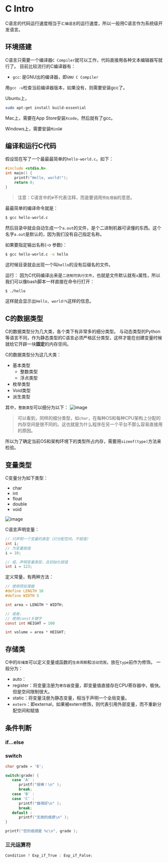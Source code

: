 # C Intro

C语言的代码运行速度相当于`汇编语言`的运行速度，所以一般用C语言作为系统级开发语言。

## 环境搭建
C语言只需要一个编译器`C Compiler`就可以工作，代码直接用各种文本编辑器写就行了。
目前比较流行的C编译器有：
- `gcc`: 是GNU出的编译器，即`GNU C Compiler`

用`gcc -v`检查当前编译器版本，如果没有，则需要安装gcc了。

Ubuntu上，
```sh
sudo apt-get install build-essential
```

Mac上，需要在App Store安装`Xcode`，然后就有了gcc。

Windows上，需要安装`MinGW`

## 编译和运行C代码

假设现在写了一个最最最简单的`hello-world.c`，如下：
```c
#include <stdio.h>
int main() {
    printf("Hello, world!");
    return 0;
}
```

> 注意：C语言中的`#`不代表注释，而是要调用`预处理器`的意思。

最最简单的编译命令就是：
```sh
$ gcc hello-world.c
```
然后目录中就会自动生成一个`a.out`的文件，是个二进制机器可读懂的东西。这个名字`a.out`是默认的，因为我们没有自己指定名称。

如果要指定输出名称(-o 参数)：
```sh
$ gcc hello-world.c -o hello
```
这时候目录就会出现一个叫`hello`的没有后缀名的文件。

运行：
因为C代码编译出来是`二进制可执行文件`，也就是文件默认就有`x`属性，所以我们可以像bash脚本一样直接在命令行打开：
```sh
$ ./hello
```
这样就会显示出`Hello, world!%`这样的信息。


## C的数据类型

C的数据类型分为几大类，各个类下有非常多的细分类型。
与动态类型的Python等语言不同，作为静态类型的C语言必须严格区分类型，这样才能在创建变量时候就给它开辟一块**固定**的内存空间。

C的数据类型分为这几大类：
- 基本类型
    - 整数类型
    - 浮点类型
- 枚举类型
- Void类型
- 派生类型

其中，`整数类型`可以细分为以下：
![image](https://user-images.githubusercontent.com/14041622/48604850-162a7100-e9b6-11e8-8c3e-a24132ef2d22.png)

> 可以看到，同样的细分类型，如`char`，在每种OS和每种CPU架构上分配的内存空间是很不同的。这也就是为什么程序在另一个平台不那么容易直接用的原因。

所以为了确定当前OS和架构环境下的类型所占内存，需要用`sizeof(type)`方法来检验。


## 变量类型

C变量分为如下类型：
- char
- int
- float
- double
- void

![image](https://user-images.githubusercontent.com/14041622/48605580-1f1c4200-e9b8-11e8-83e8-03c21df1f992.png)


C语言声明变量：
```c
// 只声明一个变量的类型（只分配空间，不赋值）
int i;
// 为变量赋值
i = 10;

// 或，声明变量类型，且初始化赋值
int i = 123;
```


定义常量，有两种方法：
```c
// 使用预处理器
#define LENGTH 10
#define WIDTH 5

int area = LENGTH * WIDTH;

// 或者，
// 使用const关键字
const int HEIGHT = 100

int volume = area * HEIGHT;
```


## 存储类
C中的`存储类`可以定义变量或函数的`生命周期`和`活动范围`，放在`type`前作为修饰。
一般分为：
- auto：
- register：将变量注册为`寄存器`变量，即变量值直接存在CPU寄存器中，极快。但是空间限制很大。
- static：将变量注册为静态变量，相当于声明一个全局变量。
- `extern`：即external，如果被extern修饰，则代表引用外部变量，而不重新分配空间和赋值


## 条件判断

### if...else


### switch

```c
char grade = 'B';

switch(grade) {
   case 'A' :
      printf("很棒！\n" );
      break;
   case 'B' :
   case 'C' :
      printf("做得好\n" );
      break;
   default :
      printf("无效的成绩\n" );
}

printf("您的成绩是 %c\n", grade );
```

### 三元运算符

```c
Condition ? Exp_if_True : Exp_if_False;
```

